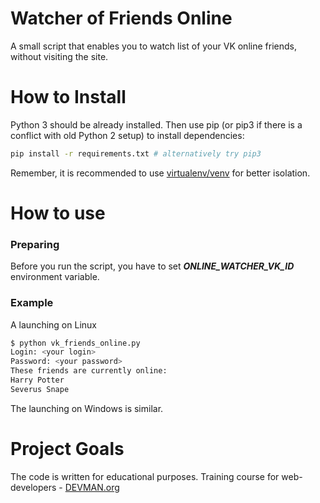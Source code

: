 # Watcher of Friends Online

A small script that enables you to watch list of your VK online friends, without visiting the site.

# How to Install

Python 3 should be already installed. Then use pip (or pip3 if there is a conflict with old Python 2 setup) to install dependencies:

```bash
pip install -r requirements.txt # alternatively try pip3
```

Remember, it is recommended to use [virtualenv/venv](https://devman.org/encyclopedia/pip/pip_virtualenv/) for better isolation.

# How to use

### Preparing
Before you run the script, you have to set **_ONLINE_WATCHER_VK_ID_** environment variable.

### Example

A launching on Linux
```bash
$ python vk_friends_online.py
Login: <your login>
Password: <your password>
These friends are currently online:
Harry Potter
Severus Snape
```

The launching on Windows is similar.

# Project Goals

The code is written for educational purposes. Training course for web-developers - [DEVMAN.org](https://devman.org)
